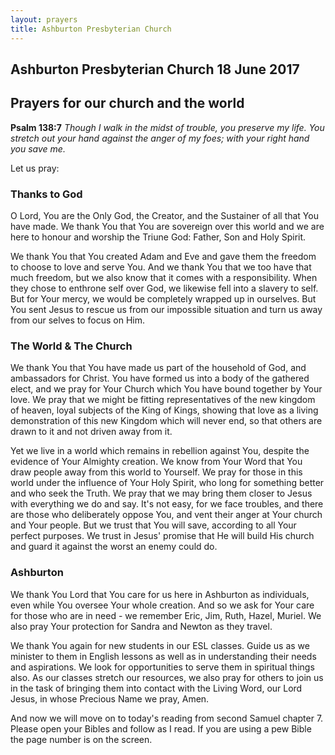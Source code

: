 ```yaml
---
layout: prayers
title: Ashburton Presbyterian Church
---
```

## Ashburton Presbyterian Church 18 June 2017 

## Prayers for our church and the world

__Psalm 138:7__ _Though I walk in the midst of trouble, you preserve my life. You stretch out your hand against the anger of my foes; with your right hand you save me._

Let us pray:
### Thanks to God
O Lord, You are the Only God, the Creator, and the Sustainer of all that You have made. We thank You that You are sovereign over this world and we are here to honour and worship the Triune God: Father, Son and Holy Spirit. 

We thank You that You created Adam and Eve and gave them the freedom to choose to love and serve You. And we thank You that we too have that much freedom, but we also know that it comes with a responsibility. When they chose to enthrone self over God, we likewise fell into a slavery to self. But for Your mercy, we would be completely wrapped up in ourselves. But You sent Jesus to rescue us from our impossible situation and turn us away from our selves to focus on Him.

### The World & The Church
We thank You that You have made us part of the household of God, and ambassadors for Christ. You have formed us into a body of the gathered elect, and we pray for Your Church which You have bound together by Your love. We pray that we might be fitting representatives of the new kingdom of heaven, loyal subjects of the King of Kings, showing that love as a living demonstration of this new Kingdom which will never end, so that others are drawn to it and not driven away from it.

Yet we live in a world which remains in rebellion against You, despite the evidence of Your Almighty creation. We know from Your Word that You draw people away from this world to Yourself. We pray for those in this world under the influence of Your Holy Spirit, who long for something better and who seek the Truth. We pray that we may bring them closer to Jesus with everything we do and say. It's not easy, for we face troubles, and there are those who deliberately oppose You, and vent their anger at Your church and Your people. But we trust that You will save, according to all Your perfect purposes.  We trust in Jesus' promise that He will build His church and guard it against the worst an enemy could do.

### Ashburton
We thank You Lord that You care for us here in Ashburton as individuals, even while You oversee Your whole creation. And so we ask for Your care for those who are in need - we remember Eric, Jim, Ruth, Hazel, Muriel. We also pray Your protection for Sandra and Newton as they travel. 

We thank You again for new students in our ESL classes. Guide us as we minister to them in English lessons as well as in understanding their needs and aspirations. We look for opportunities to serve them in spiritual things also. As our classes stretch our resources, we also pray for others to join us in the task of bringing them into contact with the Living Word, our Lord Jesus, in whose Precious Name we pray, Amen.

And now we will move on to today's reading from second Samuel chapter 7. Please open your Bibles and follow as I read. If you are using a pew Bible the page number is on the screen. 



